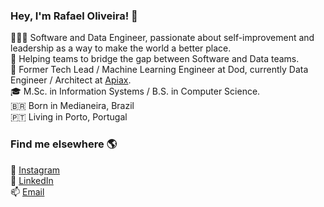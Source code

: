 ### Hey, I'm Rafael Oliveira! 👋

👨🏻‍💻 Software and Data Engineer, passionate about self-improvement and leadership as a way to make the world a better place.<br>
👥 Helping teams to bridge the gap between Software and Data teams.<br>
💼 Former Tech Lead / Machine Learning Engineer at Dod, currently Data Engineer / Architect at [Apiax](https://www.apiax.com/).<br>
🎓 M.Sc. in Information Systems / B.S. in Computer Science.<br>
🇧🇷 Born in Medianeira, Brazil<br>
🇵🇹 Living in Porto, Portugal<br>

### Find me elsewhere 🌎

📸 [Instagram](https://instagram.com/rafao19)<br>
💼 [LinkedIn](https://www.linkedin.com/in/olirafa)<br>
📫 [Email](olirafa@protonmail.com)<br>
